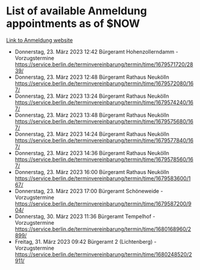 # List of available Anmeldung appointments as of $NOW
[Link to Anmeldung website](https://service.berlin.de/terminvereinbarung/termin/tag.php?termin=1&anliegen[]=120686&dienstleisterlist=122210,122217,327316,122219,327312,122227,327314,122231,327346,122243,327348,122254,122252,329742,122260,329745,122262,329748,122271,327278,122273,327274,122277,327276,330436,122280,327294,122282,327290,122284,327292,122291,327270,122285,327266,122286,327264,122296,327268,150230,329760,122297,327286,122294,327284,122312,329763,122314,329775,122304,327330,122311,327334,122309,327332,317869,122281,327352,122279,329772,122283,122276,327324,122274,327326,122267,329766,122246,327318,122251,327320,122257,327322,122208,327298,122226,327300&herkunft=http%3A%2F%2Fservice.berlin.de%2Fdienstleistung%2F120686%2F)
- Donnerstag, 23. März 2023 12:42 Bürgeramt Hohenzollerndamm - Vorzugstermine https://service.berlin.de/terminvereinbarung/termin/time/1679571720/2839/
- Donnerstag, 23. März 2023 12:48 Bürgeramt Rathaus Neukölln https://service.berlin.de/terminvereinbarung/termin/time/1679572080/167/
- Donnerstag, 23. März 2023 13:24 Bürgeramt Rathaus Neukölln https://service.berlin.de/terminvereinbarung/termin/time/1679574240/167/
- Donnerstag, 23. März 2023 13:48 Bürgeramt Rathaus Neukölln https://service.berlin.de/terminvereinbarung/termin/time/1679575680/167/
- Donnerstag, 23. März 2023 14:24 Bürgeramt Rathaus Neukölln https://service.berlin.de/terminvereinbarung/termin/time/1679577840/167/
- Donnerstag, 23. März 2023 14:36 Bürgeramt Rathaus Neukölln https://service.berlin.de/terminvereinbarung/termin/time/1679578560/167/
- Donnerstag, 23. März 2023 16:00 Bürgeramt Rathaus Neukölln https://service.berlin.de/terminvereinbarung/termin/time/1679583600/167/
- Donnerstag, 23. März 2023 17:00 Bürgeramt Schöneweide - Vorzugstermine https://service.berlin.de/terminvereinbarung/termin/time/1679587200/904/
- Donnerstag, 30. März 2023 11:36 Bürgeramt Tempelhof - Vorzugstermine https://service.berlin.de/terminvereinbarung/termin/time/1680168960/2899/
- Freitag, 31. März 2023 09:42 Bürgeramt 2 (Lichtenberg) - Vorzugstermine https://service.berlin.de/terminvereinbarung/termin/time/1680248520/2911/
